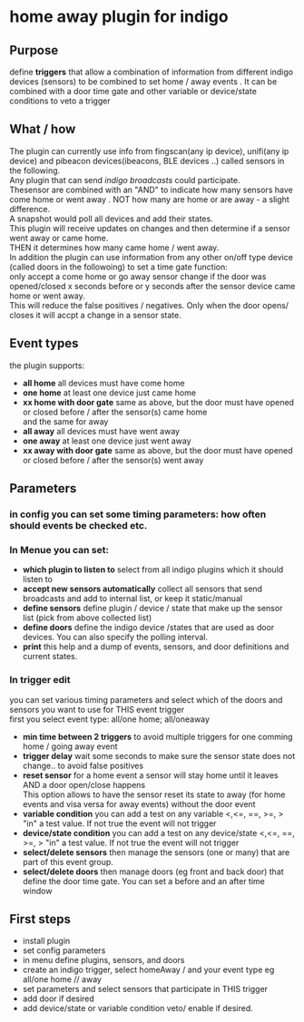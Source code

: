 # home away plugin for indigo

## Purpose 
define **triggers** that allow a combination of information from different indigo devices (sensors) to be combined to set home / away events . 
It can be combined with a door time gate and other variable or device/state conditions to veto a trigger 

## What / how
The plugin can currently use info from fingscan(any ip device), unifi(any ip device) and pibeacon devices(ibeacons, BLE devices ..) called sensors in the following.   
Any plugin that can send *indigo broadcasts* could participate.  
Thesensor are combined with an "AND" to indicate how many sensors have come home or went away . NOT how many are home or are away - a slight difference.   
A snapshot would poll all devices and add their states.   
This plugin will receive updates on changes and then determine if a sensor went away or came home.   
THEN it determines how many came home / went away.  
In addition the plugin can use information from any other on/off type device (called doors in the followoing) to set a time gate function:  
only accept a come home or go away sensor change if the door was opened/closed x seconds before or y seconds after the sensor device came home or went away.  
This will reduce the false positives / negatives. Only when the door opens/ closes it will accpt a change in a sensor state.  

## Event types
the plugin supports:  
* **all home** all devices must have come home  
* **one home** at least one device just came home   
* **xx home with door gate** same as above, but the door must have opened or closed before / after the sensor(s) came home  
and the same for away  
* **all away** all devices must have went away  
* **one away** at least one device just went away  
* **xx away with door gate** same as above, but the door must have opened or closed before / after the sensor(s) went away  

## Parameters  
### in config you can set some timing parameters: how often should events be checked etc.  

### In Menue you can set:  
* **which plugin to listen to** select from all indigo plugins which it should listen to   
* **accept new sensors automatically**  collect all sensors that send broadcasts and add to internal list, or keep it static/manual 
* **define sensors** define plugin / device / state that make up the sensor list (pick from above collected list)   
* **define doors** define the indigo device /states that are used as door devices. You can also specify the polling interval.  
* **print** this help and a dump of events, sensors, and door definitions and current states.  

### In trigger edit
you can set various timing parameters and select which of the doors and sensors you want to use for THIS event trigger  
first you select event type: all/one home;  all/oneaway   
* **min time between 2 triggers** to avoid multiple triggers for one comming home / going away event  
* **trigger delay** wait some seconds to make sure the sensor state does not change.. to avoid false positives  
* **reset sensor** for a home event a sensor will stay home until it leaves AND a door open/close happens  
This option allows to have the sensor reset its state to away (for home events and visa versa for away events) without the door event  
* **variable condition** you can add a test on any variable <,<=, ==, >=, > "in" a test value. If not true the event will not trigger  
* **device/state condition** you can add a test on any device/state <,<=, ==, >=, > "in" a test value. If not true the event will not trigger  
* **select/delete sensors** then manage the sensors (one or many) that are part of this event group.  
* **select/delete doors** then manage doors (eg front and back door) that define the door time gate. You can set a before and an after time window   

## First steps
* install plugin
* set config parameters
* in menu define plugins, sensors, and doors
* create an indigo trigger, select homeAway / and your event type eg all/one home // away
* set parameters and select sensors that participate in THIS trigger 
* add door if desired
* add device/state or variable condition veto/ enable if desired.

 
